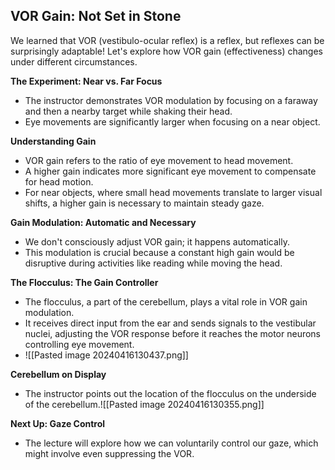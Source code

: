 ## VOR Gain: Not Set in Stone

We learned that VOR (vestibulo-ocular reflex) is a reflex, but reflexes can be surprisingly adaptable! Let's explore how VOR gain (effectiveness) changes under different circumstances.

**The Experiment: Near vs. Far Focus**

- The instructor demonstrates VOR modulation by focusing on a faraway and then a nearby target while shaking their head.
- Eye movements are significantly larger when focusing on a near object.

**Understanding Gain**

- VOR gain refers to the ratio of eye movement to head movement.
- A higher gain indicates more significant eye movement to compensate for head motion.
- For near objects, where small head movements translate to larger visual shifts, a higher gain is necessary to maintain steady gaze.

**Gain Modulation: Automatic and Necessary**

- We don't consciously adjust VOR gain; it happens automatically.
- This modulation is crucial because a constant high gain would be disruptive during activities like reading while moving the head.

**The Flocculus: The Gain Controller**

- The flocculus, a part of the cerebellum, plays a vital role in VOR gain modulation.
- It receives direct input from the ear and sends signals to the vestibular nuclei, adjusting the VOR response before it reaches the motor neurons controlling eye movement.
- ![[Pasted image 20240416130437.png]]

**Cerebellum on Display**

- The instructor points out the location of the flocculus on the underside of the cerebellum.![[Pasted image 20240416130355.png]]

**Next Up: Gaze Control**

- The lecture will explore how we can voluntarily control our gaze, which might involve even suppressing the VOR.